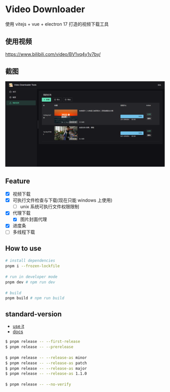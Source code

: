 # Video Downloader

使用 vitejs + vue + electron 17 打造的视频下载工具

## 使用视频

https://www.bilibili.com/video/BV1vq4y1v7by/

## 截图

![](./docs/task.png)

## Feature

- [x] 视频下载
- [x] 可执行文件检查与下载(现在只能 windows 上使用)
  - [ ] unix 系统可执行文件权限限制
- [x] 代理下载
  - [x] 图片封面代理
- [x] 进度条
- [ ] 多线程下载

## How to use

```bash
# install dependencies
pnpm i --frozen-lockfile

# run in developer mode
pnpm dev # npm run dev

# build
pnpm build # npm run build
```

## standard-version

- [use it](https://github.com/conventional-changelog/standard-version#first-release)
- [docs](https://www.conventionalcommits.org/zh-hans/v1.0.0/)

```bash
$ pnpm release -- --first-release
$ pnpm release -- --prerelease

$ pnpm release -- --release-as minor
$ pnpm release -- --release-as patch
$ pnpm release -- --release-as major
$ pnpm release -- --release-as 1.1.0

$ pnpm release -- --no-verify
```
